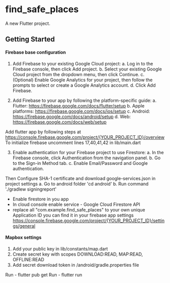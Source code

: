 # find_safe_places

A new Flutter project.

## Getting Started

#### Firebase base configuration
1. Add Firebase to your existing Google Cloud project:
a. Log in to the Firebase console, then click Add project.
b. Select your existing Google Cloud project from the dropdown menu, then click Continue.
c. (Optional) Enable Google Analytics for your project, then follow the prompts to select or create a Google Analytics account.
d. Click Add Firebase.

2. Add Firebase to your app by following the platform-specific guide:
a. Flutter: https://firebase.google.com/docs/flutter/setup
b. Apple platforms: https://firebase.google.com/docs/ios/setup
c. Android: https://firebase.google.com/docs/android/setup
d. Web: https://firebase.google.com/docs/web/setup

Add flutter app by following steps at https://console.firebase.google.com/project/{YOUR_PROJECT_ID}/overview 
To initialize firebase uncomment lines 17,40,41,42 in lib/main.dart

3. Enable authentication for your Firebase project to use Firestore:
a. In the Firebase console, click Authentication from the navigation panel.
b. Go to the Sign-in Method tab.
c. Enable Email/Password and Google authentication.

Then Configure SHA-1 certificate and download google-services.json in project settings
a. Go to android folder 'cd android'
b. Run command './gradlew signingreport'

- Enable firestore in you app
- In cloud console enable service - Google Cloud Firestore API
- replace all "com.example.find_safe_places" to your own unique Application ID you can find it in your firebase app settings https://console.firebase.google.com/project/{YOUR_PROJECT_ID}/settings/general 

#### Mapbox settings
1. Add your public key in lib/constants/map.dart
2. Create secret key with scopes DOWNLOAD:READ, MAP:READ, OFFLINE:READ
3. Add secret download token in /android/gradle.properties file

Run - flutter pub get
Run - flutter run